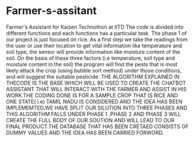 # Farmer-s-assitant
Farmer's Assistant for Kaizen Technothon at IITD
The code is divided into different functions and each functions has a particular task. The phase 1 of our project is just focused on rice. As a first step we take the readings from the user or use their location to get vital information like temperature and soil type, the sensor will provide information like moisture content of the soil. On the basis of these three factors (i.e temperature, soil type and moisture content in the soil) the program will find the pests that is most likely attack the crop (using bubble sort method) under those conditions, and will suggest the suitable pesticide.
THE ALGORITHM EXPLAINED IN THECODE IS THE BASE WHICH WILL BE USED TO CREATE THE CHATBOT ASSISTANT THAT WILL INTERACT WITH THE FARMER AND ASSIST IN HIS WORK.THE CODING DONE IS FOR A SAMPLE CROP THAT IS RICE AND ONE STATE( i.e) TAMIL NADU IS CONSIDERED AND THE IDEA HAS BEEN IMPLEMEMTED.WE HAVE SPLIT OUR SILUTION INTO THREE PHASES AND THIS ALGORITHM FALLS UNDER PHASE 1 .PHASE 2 AND PHASE 3 WILL CREATE THE FULL BODY OF OUR SOUTION AND WILL LEAD TO OUR FINAL PRODUCT.THE DATABASE THAT HAS BEEN CRETAED CONSISTS OF DUMMY VALUES AND THE IDEA HAS BEEN CARRIED FORWORD.
